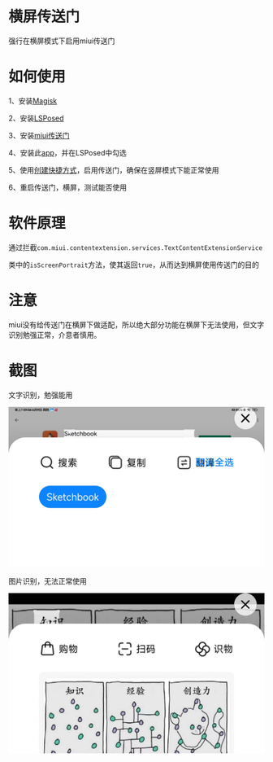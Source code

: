 # 横屏传送门

强行在横屏模式下启用miui传送门

# 如何使用

1、安装[Magisk](https://github.com/topjohnwu/Magisk)

2、安装[LSPosed](https://github.com/LSPosed/LSPosed)

3、安装[miui传送门](util/传送门_2.5.18.apk)

4、安装此[app](util/app)，并在LSPosed中勾选

5、使用[创建快捷方式](util/创建快捷方式.apk)，启用传送门，确保在竖屏模式下能正常使用

6、重启传送门，横屏，测试能否使用

# 软件原理

通过拦截`com.miui.contentextension.services.TextContentExtensionService`

类中的`isScreenPortrait`方法，使其返回`true`，从而达到横屏使用传送门的目的

# 注意

miui没有给传送门在横屏下做适配，所以绝大部分功能在横屏下无法使用，但文字识别勉强正常，介意者慎用。

# 截图

文字识别，勉强能用

![勉强能用](util/text.jpg)

图片识别，无法正常使用

![图片识别](util/photo.jpg)
